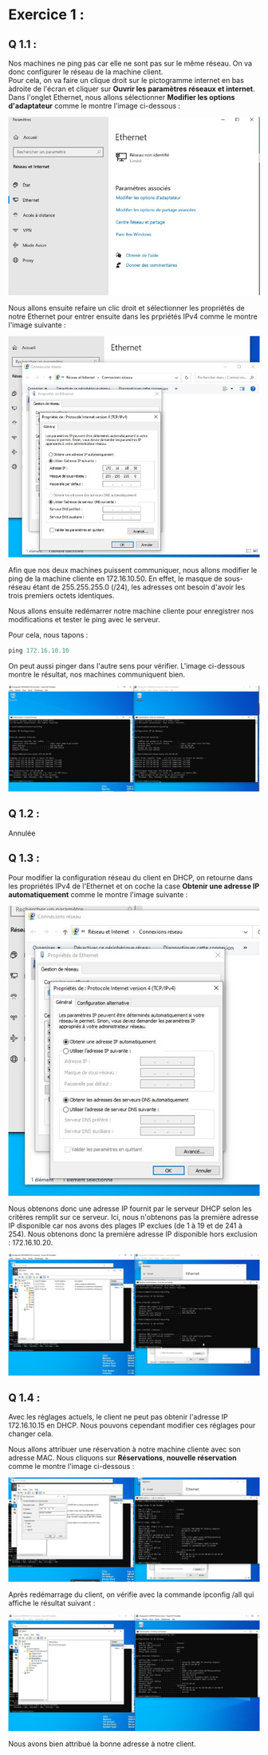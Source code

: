 # Exercice 1 : 

## Q 1.1 : 

Nos machines ne ping pas car elle ne sont pas sur le même réseau. On va donc configurer le réseau de la machine client.  
Pour cela, on va faire un clique droit sur le pictogramme internet en bas àdroite de l'écran et cliquer sur **Ouvrir les paramètres réseaux et internet**.  
Dans l'onglet Ethernet, nous allons sélectionner **Modifier les options d'adaptateur** comme le montre l'image ci-dessous : 

![img1](https://github.com/ThomasDominici/CheckPoint2/blob/main/Ressources/ethernet1.JPG?raw=true)  


Nous allons ensuite refaire un clic droit et sélectionner les propriétés de notre Ethernet pour entrer ensuite dans les prpriétés IPv4 comme le montre l'image suivante :   

![img2](https://github.com/ThomasDominici/CheckPoint2/blob/main/Ressources/propri%C3%A9t%C3%A9sethernet2.JPG?raw=true)  

Afin que nos deux machines puissent communiquer, nous allons modifier le ping de la machine cliente en 172.16.10.50. En effet, le masque de sous-réseau étant de 255.255.255.0 (/24), les adresses ont besoin d'avoir les trois premiers octets identiques.  

Nous allons ensuite redémarrer notre machine cliente pour enregistrer nos modifications et tester le ping avec le serveur.  

Pour cela, nous tapons : 
```Powershell
ping 172.16.10.10
```

On peut aussi pinger dans l'autre sens pour vérifier. L'image ci-dessous montre le résultat, nos machines communiquent bien.  

![img3](https://github.com/ThomasDominici/CheckPoint2/blob/main/Ressources/ping3.JPG?raw=true)  


## Q 1.2 : 

Annulée

## Q 1.3 : 


Pour modifier la configuration réseau du client en DHCP, on retourne dans les propriétés IPv4 de l'Ethernet et on coche la case **Obtenir une adresse IP automatiquement** comme le montre l'image suivante :   

![img4](https://github.com/ThomasDominici/CheckPoint2/blob/main/Ressources/dhcp1-4.JPG?raw=true)  

Nous obtenons donc une adresse IP fournit par le serveur DHCP selon les critères remplit sur ce serveur. 
Ici, nous n'obtenons pas la première adresse IP disponible car nos avons des plages IP exclues (de 1 à 19 et de 241 à 254). Nous obtenons donc la première adresse IP disponible hors exclusion : 172.16.10.20.

![img5](https://github.com/ThomasDominici/CheckPoint2/blob/main/Ressources/scope5.JPG?raw=true)  


## Q 1.4 : 

Avec les réglages actuels, le client ne peut pas obtenir l'adresse IP 172.16.10.15 en DHCP.
Nous pouvons cependant modifier ces réglages pour changer cela.

Nous allons attribuer une réservation à notre machine cliente avec son adresse MAC. 
Nous cliquons sur **Réservations**, **nouvelle réservation** comme le montre l'image ci-dessous : 

![img6](https://github.com/ThomasDominici/CheckPoint2/blob/main/Ressources/reservationdhcp6.JPG?raw=true)  

Après redémarrage du client, on vérifie avec la commande ipconfig /all qui affiche le résultat suivant :   

![img7](https://github.com/ThomasDominici/CheckPoint2/blob/main/Ressources/reservationfinal7.JPG?raw=true)

Nous avons bien attribué la bonne adresse à notre client.  

